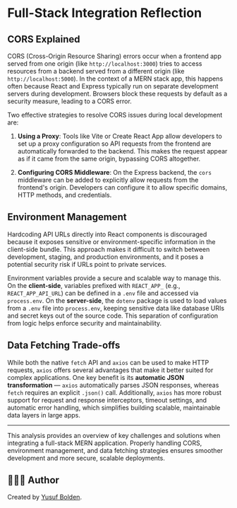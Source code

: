 # Full-Stack Integration Reflection

## CORS Explained

CORS (Cross-Origin Resource Sharing) errors occur when a frontend app served from one origin (like `http://localhost:3000`) tries to access resources from a backend served from a different origin (like `http://localhost:5000`). In the context of a MERN stack app, this happens often because React and Express typically run on separate development servers during development. Browsers block these requests by default as a security measure, leading to a CORS error.

Two effective strategies to resolve CORS issues during local development are:

1. **Using a Proxy**: Tools like Vite or Create React App allow developers to set up a proxy configuration so API requests from the frontend are automatically forwarded to the backend. This makes the request appear as if it came from the same origin, bypassing CORS altogether.

2. **Configuring CORS Middleware**: On the Express backend, the `cors` middleware can be added to explicitly allow requests from the frontend's origin. Developers can configure it to allow specific domains, HTTP methods, and credentials.

## Environment Management

Hardcoding API URLs directly into React components is discouraged because it exposes sensitive or environment-specific information in the client-side bundle. This approach makes it difficult to switch between development, staging, and production environments, and it poses a potential security risk if URLs point to private services.

Environment variables provide a secure and scalable way to manage this. On the **client-side**, variables prefixed with `REACT_APP_` (e.g., `REACT_APP_API_URL`) can be defined in a `.env` file and accessed via `process.env`. On the **server-side**, the `dotenv` package is used to load values from a `.env` file into `process.env`, keeping sensitive data like database URIs and secret keys out of the source code. This separation of configuration from logic helps enforce security and maintainability.

## Data Fetching Trade-offs

While both the native `fetch` API and `axios` can be used to make HTTP requests, `axios` offers several advantages that make it better suited for complex applications. One key benefit is its **automatic JSON transformation** — `axios` automatically parses JSON responses, whereas `fetch` requires an explicit `.json()` call. Additionally, `axios` has more robust support for request and response interceptors, timeout settings, and automatic error handling, which simplifies building scalable, maintainable data layers in large apps.

---

This analysis provides an overview of key challenges and solutions when integrating a full-stack MERN application. Properly handling CORS, environment management, and data fetching strategies ensures smoother development and more secure, scalable deployments.

## 🧑🏿‍💻 Author

Created by [Yusuf Bolden](github.com/YusufBolden).
